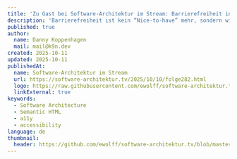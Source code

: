 ```yaml
---
title: 'Zu Gast bei Software-Architektur im Stream: Barrierefreiheit in Web-Projekten – Von der Architektur bis zur Implementierung'
description: 'Barrierefreiheit ist kein “Nice-to-have” mehr, sondern wird spätestens durch das Barrierefreiheitsstärkungsgesetz (BFSG) seit Mitte 2025 für viele digitale Dienste zur Pflicht. Doch wie integriert man Accessibility erfolgreich in moderne Web-Architekturen? In diesem Stream diskutiere ich zusammen mit Maximilian Franzke und Ralf D. Müller, wie sie barrierefreie Web-Anwendungen entwickeln – von der strategischen Architekturentscheidung bis zur praktischen Umsetzung.'
published: true
author:
  name: Danny Koppenhagen
  mail: mail@k9n.dev
created: 2025-10-11
updated: 2025-10-11
publishedAt:
  name: Software-Architektur im Stream
  url: https://software-architektur.tv/2025/10/10/folge282.html
  logo: https://raw.githubusercontent.com/ewolff/software-architektur.tv/refs/heads/master/favicon.ico
  linkExternal: true
keywords:
  - Software Architecture
  - Semantic HTML
  - a11y
  - accessibility
language: de
thumbnail:
  header: https://github.com/ewolff/software-architektur.tv/blob/master/thumbnails/folge282.png?raw=true
---
```

